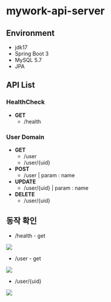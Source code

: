 # mywork-api-server

## Environment
- jdk17
- Spring Boot 3
- MySQL 5.7
- JPA

## API List
### HealthCheck
- **GET**
    - /health

### User Domain
- **GET**
    - /user
    - /user/{uid}
- **POST**
    - /user | param : name
- **UPDATE**
    - /user/{uid}  | param : name
- **DELETE**
    - /user/{uid}

## 동작 확인
- /health - get

<img src = https://github.com/user-attachments/assets/cfc75afb-a07e-464e-9262-bf799b196aef>

- /user - get

<img src = https://github.com/user-attachments/assets/35a8756e-fd86-461c-a684-d9aec36146a9>

- /user/{uid}

<img src = https://github.com/user-attachments/assets/1d4535fe-40bf-416c-bc00-0a7d9a8e9a29>

